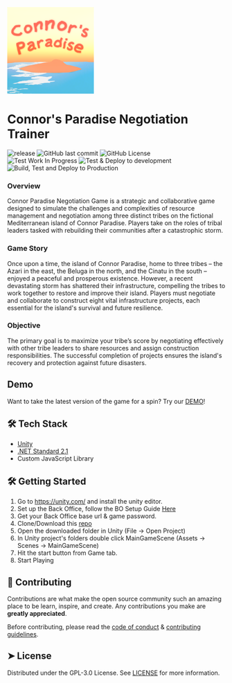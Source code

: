 <img src="https://github.com/Negotiation-Trainer/negotiation-trainer/blob/a1cf9afacd9900871d50bc5115f7474f1c6a1523/Assets/Connor's%20Paradise%20Logo.png" width="200px"/>

# Connor's Paradise Negotiation Trainer
![release](https://img.shields.io/github/v/release/Negotiation-Trainer/negotiation-trainer?include_prereleases) ![GitHub last commit](https://img.shields.io/github/last-commit/Negotiation-Trainer/negotiation-trainer) ![GitHub License](https://img.shields.io/github/license/Negotiation-Trainer/negotiation-trainer)  
![Test Work In Progress](https://github.com/Negotiation-Trainer/negotiation-trainer/actions/workflows/on-push-working-branches.yml/badge.svg) ![Test & Deploy to development](https://github.com/Negotiation-Trainer/negotiation-trainer/actions/workflows/on-push-main.yml/badge.svg) ![Build, Test and Deploy to Production](https://github.com/Negotiation-Trainer/negotiation-trainer/actions/workflows/on-release-released.yml/badge.svg)


### Overview
Connor Paradise Negotiation Game is a strategic and collaborative game designed to simulate the challenges and complexities of resource management and negotiation among three distinct tribes on the fictional Mediterranean island of Connor Paradise. Players take on the roles of tribal leaders tasked with rebuilding their communities after a catastrophic storm.

### Game Story
Once upon a time, the island of Connor Paradise, home to three tribes – the Azari in the east, the Beluga in the north, and the Cinatu in the south – enjoyed a peaceful and prosperous existence. However, a recent devastating storm has shattered their infrastructure, compelling the tribes to work together to restore and improve their island. Players must negotiate and collaborate to construct eight vital infrastructure projects, each essential for the island's survival and future resilience.

### Objective
The primary goal is to maximize your tribe’s score by negotiating effectively with other tribe leaders to share resources and assign construction responsibilities. The successful completion of projects ensures the island's recovery and protection against future disasters.

## Demo
Want to take the latest version of the game for a spin? Try our [DEMO](https://negotiation-trainer.github.io/negotiation-trainer/production/index.html)!
        
## 🛠️ Tech Stack
- [Unity](https://unity.com/)
- [.NET Standard 2.1](https://dotnet.microsoft.com/en-us/)
- Custom JavaScript Library


## 🛠️ Getting Started
1. Go to https://unity.com/ and install the unity editor.
2. Set up the Back Office, follow the BO Setup Guide [Here](https://github.com/Negotiation-Trainer/negotiation-backoffice)
3. Get your Back Office base url &  game password.
4. Clone/Download this [repo](https://github.com/Negotiation-Trainer/negotiation-trainer)
5. Open the downloaded folder in Unity (File -> Open Project)
6. In Unity project's folders double click MainGameScene (Assets -> Scenes -> MainGameScene)
7. Hit the start button from Game tab.
8. Start Playing
        

## 🍰 Contributing    
Contributions are what make the open source community such an amazing place to be learn, inspire, and create. Any contributions you make are **greatly appreciated**.

Before contributing, please read the [code of conduct](CODE_OF_CONDUCT.md) & [contributing guidelines](CONTRIBUTING.md).

## ➤ License
Distributed under the GPL-3.0 License. See [LICENSE](LICENSE) for more information.
